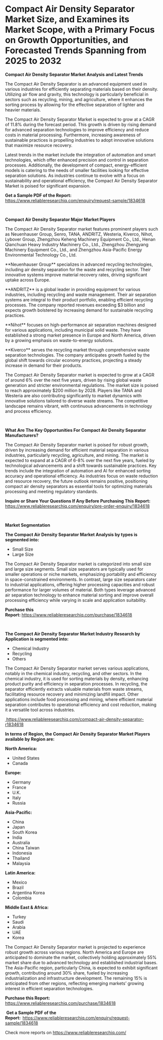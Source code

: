 <p><h1>Compact Air Density Separator Market Size, and Examines its Market Scope, with a Primary Focus on Growth Opportunities, and Forecasted Trends Spanning from 2025 to 2032</h1></p><p><strong>Compact Air Density Separator Market Analysis and Latest Trends</strong></p>
<p><p>The Compact Air Density Separator is an advanced equipment used in various industries for efficiently separating materials based on their density. Utilizing air flow and gravity, this technology is particularly beneficial in sectors such as recycling, mining, and agriculture, where it enhances the sorting process by allowing for the effective separation of lighter and heavier materials.</p><p>The Compact Air Density Separator Market is expected to grow at a CAGR of 11.8% during the forecast period. This growth is driven by rising demand for advanced separation technologies to improve efficiency and reduce costs in material processing. Furthermore, increasing awareness of sustainable practices is propelling industries to adopt innovative solutions that maximize resource recovery.</p><p>Latest trends in the market include the integration of automation and smart technologies, which offer enhanced precision and control in separation processes. Additionally, the development of compact, energy-efficient models is catering to the needs of smaller facilities looking for effective separation solutions. As industries continue to evolve with a focus on sustainability and operational efficiency, the Compact Air Density Separator Market is poised for significant expansion.</p></p>
<p><strong>Get a Sample PDF of the Report:&nbsp;</strong> <a href="https://www.reliableresearchiq.com/enquiry/request-sample/1834618?utm_campaign=3200&utm_medium=2&utm_source=Github&utm_content=ia&utm_term=12042025&utm_id=compact-air-density-separator">https://www.reliableresearchiq.com/enquiry/request-sample/1834618</a></p>
<p>&nbsp;</p>
<p><strong>Compact Air Density Separator Major Market Players</strong></p>
<p><p>The Compact Air Density Separator market features prominent players such as Neuenhauser Group, Senro, TANA, ANDRITZ, Westeria, Kiverco, Nihot, Lybover Group, Zhengzhou Keheng Machinery Equipment Co., Ltd., Henan Qianchuan Heavy Industry Machinery Co., Ltd., Zhengzhou Zhengyang Machinery Equipment Co., Ltd., and Zhengzhou Asia-Pacific Energy Environmental Technology Co., Ltd.</p><p>**Neuenhauser Group** specializes in advanced recycling technologies, including air density separation for the waste and recycling sector. Their innovative systems improve material recovery rates, driving significant uptake across Europe. </p><p>**ANDRITZ** is a global leader in providing equipment for various industries, including recycling and waste management. Their air separation systems are integral to their product portfolio, enabling efficient recycling processes. The company reported revenues exceeding $3 billion and expects growth bolstered by increasing demand for sustainable recycling practices.</p><p>**Nihot** focuses on high-performance air separation machines designed for various applications, including municipal solid waste. They have established a strong market presence in Europe and North America, driven by a growing emphasis on waste-to-energy solutions.</p><p>**Kiverco** serves the recycling market through comprehensive waste separation technologies. The company anticipates growth fueled by the global shift towards circular economy practices, projecting a steady increase in demand for their products.</p><p>The Compact Air Density Separator market is expected to grow at a CAGR of around 6% over the next five years, driven by rising global waste generation and stricter environmental regulations. The market size is poised to reach approximately $200 million by 2028. Players like TANA and Westeria are also contributing significantly to market dynamics with innovative solutions tailored to diverse waste streams. The competitive landscape remains vibrant, with continuous advancements in technology and process efficiency.</p></p>
<p>&nbsp;</p>
<p><strong>What Are The Key Opportunities For Compact Air Density Separator Manufacturers?</strong></p>
<p><p>The Compact Air Density Separator market is poised for robust growth, driven by increasing demand for efficient material separation in various industries, particularly recycling, agriculture, and mining. The market is expected to expand at a CAGR of 6-8% over the next five years, fueled by technological advancements and a shift towards sustainable practices. Key trends include the integration of automation and AI for enhanced sorting accuracy and operational efficiency. As industries focus on waste reduction and resource recovery, the future outlook remains positive, positioning compact air density separators as essential tools for optimizing materials processing and meeting regulatory standards.</p></p>
<p><strong>Inquire or Share Your Questions If Any Before Purchasing This Report:</strong> <a href="https://www.reliableresearchiq.com/enquiry/pre-order-enquiry/1834618?utm_campaign=3200&utm_medium=2&utm_source=Github&utm_content=ia&utm_term=12042025&utm_id=compact-air-density-separator">https://www.reliableresearchiq.com/enquiry/pre-order-enquiry/1834618</a></p>
<p>&nbsp;</p>
<p><strong>Market Segmentation</strong></p>
<p><strong>The Compact Air Density Separator Market Analysis by types is segmented into:</strong></p>
<p><ul><li>Small Size</li><li>Large Size</li></ul></p>
<p><p>The Compact Air Density Separator market is categorized into small size and large size segments. Small size separators are typically used for smaller operations or niche markets, emphasizing portability and efficiency in space-constrained environments. In contrast, large size separators cater to industrial applications, offering higher processing capacities and robust performance for larger volumes of material. Both types leverage advanced air separation technology to enhance material sorting and improve overall processing efficiency while varying in scale and application suitability.</p></p>
<p><strong>Purchase this Report:&nbsp;</strong><a href="https://www.reliableresearchiq.com/purchase/1834618?utm_campaign=3200&utm_medium=2&utm_source=Github&utm_content=ia&utm_term=12042025&utm_id=compact-air-density-separator">https://www.reliableresearchiq.com/purchase/1834618</a></p>
<p>&nbsp;</p>
<p><strong>The Compact Air Density Separator Market Industry Research by Application is segmented into:</strong></p>
<p><ul><li>Chemical Industry</li><li>Recycling</li><li>Others</li></ul></p>
<p><p>The Compact Air Density Separator market serves various applications, notably in the chemical industry, recycling, and other sectors. In the chemical industry, it is used for sorting materials by density, enhancing product purity and efficiency in separation processes. In recycling, the separator efficiently extracts valuable materials from waste streams, facilitating resource recovery and minimizing landfill impact. Other applications include food processing and mining, where efficient material separation contributes to operational efficiency and cost reduction, making it a versatile tool across industries.</p></p>
<p><a href="https://www.reliableresearchiq.com/compact-air-density-separator-r1834618?utm_campaign=3200&utm_medium=2&utm_source=Github&utm_content=ia&utm_term=12042025&utm_id=compact-air-density-separator">&nbsp;https://www.reliableresearchiq.com/compact-air-density-separator-r1834618</a></p>
<p><strong>In terms of Region, the Compact Air Density Separator Market Players available by Region are:</strong></p>
<p>
    <p> <strong> North America: </strong>
        <ul>
            <li>United States</li>
            <li>Canada</li>
        </ul>
        </p> 
    <p> <strong> Europe: </strong>
        <ul>
            <li>Germany</li>
            <li>France</li>
            <li>U.K.</li>
            <li>Italy</li>
            <li>Russia</li>
        </ul>
        </p> 
    <p> <strong> Asia-Pacific: </strong>
        <ul>
            <li>China</li>
            <li>Japan</li>
            <li>South Korea</li>
            <li>India</li>
            <li>Australia</li>
            <li>China Taiwan</li>
            <li>Indonesia</li>
            <li>Thailand</li>
            <li>Malaysia</li>
        </ul>
        </p> 
    <p> <strong> Latin America: </strong>
        <ul>
            <li>Mexico</li>
            <li>Brazil</li>
            <li>Argentina Korea</li>
            <li>Colombia</li>
        </ul>
        </p> 
    <p> <strong> Middle East & Africa: </strong>
        <ul>
            <li>Turkey</li>
            <li>Saudi</li>
            <li>Arabia</li>
            <li>UAE</li>
            <li>Korea</li>
        </ul>
    </p>
    </p>
<p><p>The Compact Air Density Separator market is projected to experience robust growth across various regions. North America and Europe are anticipated to dominate the market, collectively holding approximately 55% market share due to advanced technology and established industrial bases. The Asia-Pacific region, particularly China, is expected to exhibit significant growth, contributing around 30% share, fueled by increasing industrialization and infrastructure development. The remaining 15% is anticipated from other regions, reflecting emerging markets’ growing interest in efficient separation technologies.</p></p>
<p><strong>Purchase this Report: </strong><a href="https://www.reliableresearchiq.com/purchase/1834618?utm_campaign=3200&utm_medium=2&utm_source=Github&utm_content=ia&utm_term=12042025&utm_id=compact-air-density-separator">https://www.reliableresearchiq.com/purchase/1834618</a></p>
<p>&nbsp;<strong>Get a Sample PDF of the Report:&nbsp;&nbsp;</strong><a href="https://www.reliableresearchiq.com/enquiry/request-sample/1834618?utm_campaign=3200&utm_medium=2&utm_source=Github&utm_content=ia&utm_term=12042025&utm_id=compact-air-density-separator">https://www.reliableresearchiq.com/enquiry/request-sample/1834618</a></p>
<p><strong></strong></p>
<p>Check more reports on <a href="https://www.reliableresearchiq.com/?utm_campaign=3200&utm_medium=2&utm_source=Github&utm_content=ia&utm_term=12042025&utm_id=compact-air-density-separator">https://www.reliableresearchiq.com/</a></p>